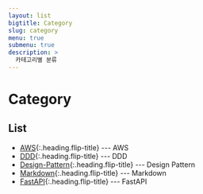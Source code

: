```yaml
---
layout: list
bigtitle: Category
slug: category
menu: true
submenu: true
description: >
  카테고리별 분류
---
```


# Category

## List

* [AWS]{:.heading.flip-title} --- AWS
* [DDD]{:.heading.flip-title} --- DDD
* [Design-Pattern]{:.heading.flip-title} --- Design Pattern
* [Markdown]{:.heading.flip-title} --- Markdown
* [FastAPI]{:.heading.flip-title} --- FastAPI

[Python]: /python/
[DDD]: /ddd/
[Design-Pattern]: /design-pattern/
[FastAPI]: /fastapi/
[AWS]: /aws/
[Markdown]: /markdown/